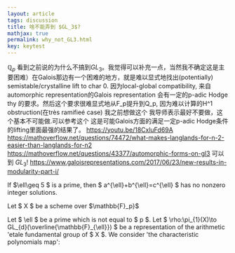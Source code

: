 ```yaml
---
layout: article
tags: discussion
title: 啥不能弄到 $GL_3$?
mathjax: true
permalink: why_not_GL3.html
key: keytest
---
```

$\mathbb{Q}_p$
看到之前说的为什么不搞到$GL_3$。我觉得可以补充一点，当然我不确定这是主要困难）在Galois那边有一个困难的地方，就是难以显式地找出(potentially) semistable/crystalline lift to char 0. 因为local-global compatibility, 来自automorphic representation的Galois representation 会有一定的p-adic Hodge thy 的要求。然后这个要求很难显式地从F_p提升到Q_p, 因为难以计算的H^1 obstruction(在très ramifieé case) 我之前想做这个 我导师表示最好不要做，这个基本不可能做.可以参考这个 这是可能Galois方面的满足一定p-adic Hodge条件的lifting里面最强的结果了。 https://youtu.be/18CxluFd69A   https://mathoverflow.net/questions/74472/what-makes-langlands-for-n-2-easier-than-langlands-for-n2   https://mathoverflow.net/questions/43377/automorphic-forms-on-gl3   可以到 $GL_3$! https://www.galoisrepresentations.com/2017/06/23/new-results-in-modularity-part-i/

If $\ell\geq 5 $ is a prime, then $ a^{\ell}+b^{\ell}=c^{\ell} $ has no nonzero integer solutions.

Let $ X $ be a scheme over $\mathbb{F}_p}$

Let $ \ell $ be a prime which is not equal to $ p $. Let $ \rho:\pi_{1}(X)\to GL_{d}(\overline{\mathbb{F}_{\ell}}) $ be a representation of the arithmetic \'etale fundamental group of $ X $. We consider 'the characteristic polynomials map':
